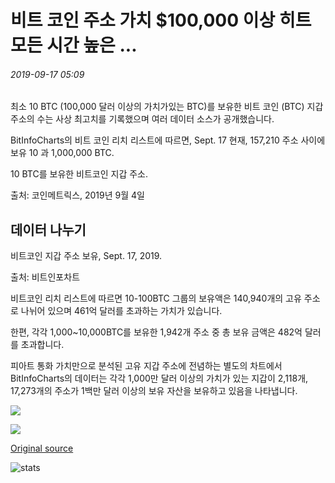 # 비트 코인 주소 가치 $100,000 이상 히트 모든 시간 높은 ...

###### 2019-09-17 05:09

최소 10 BTC (100,000 달러 이상의 가치가있는 BTC)를 보유한 비트 코인 (BTC) 지갑 주소의 수는 사상 최고치를 기록했으며 여러 데이터 소스가 공개했습니다.

BitInfoCharts의 비트 코인 리치 리스트에 따르면, Sept. 17 현재, 157,210 주소 사이에 보유 10 과 1,000,000 BTC.

10 BTC를 보유한 비트코인 지갑 주소.

출처: 코인메트릭스, 2019년 9월 4일

## 데이터 나누기

비트코인 지갑 주소 보유, Sept. 17, 2019.

출처: 비트인포차트

비트코인 리치 리스트에 따르면 10-100BTC 그룹의 보유액은 140,940개의 고유 주소로 나뉘어 있으며 461억 달러를 초과하는 가치가 있습니다.

한편, 각각 1,000~10,000BTC를 보유한 1,942개 주소 중 총 보유 금액은 482억 달러를 초과합니다.

피아트 통화 가치만으로 분석된 고유 지갑 주소에 전념하는 별도의 차트에서 BitInfoCharts의 데이터는 각각 1,000만 달러 이상의 가치가 있는 지갑이 2,118개, 17,273개의 주소가 1백만 달러 이상의 보유 자산을 보유하고 있음을 나타냅니다.

![](https://s3.cointelegraph.com/storage/uploads/view/2b99f13160b07b286062aa4705dc5234.png)

![](https://s3.cointelegraph.com/storage/uploads/view/5beaa5668186431b9a129f0af2795594.png)

[Original source](https://cointelegraph.com/news/bitcoin-addresses-worth-100-000-or-more-hits-all-time-high)

![stats](https://c.statcounter.com/11760860/0/a89fa40b/1/ "stats")